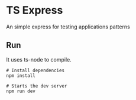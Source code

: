 # TS Express

An simple express for testing applications patterns

## Run
It uses ts-node to compile.
```shell script
# Install dependencies
npm install

# Starts the dev server
npm run dev
```

